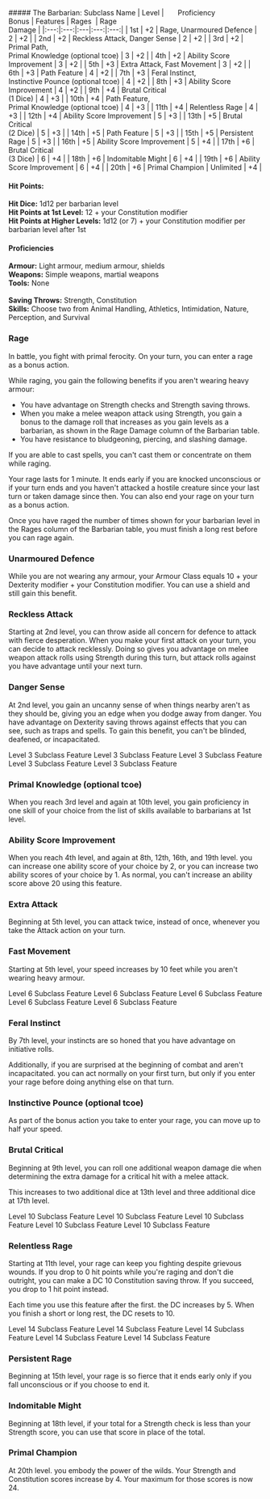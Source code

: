 <div class = 'classTable'>
##### The Barbarian: Subclass Name
| Level |&nbsp;&nbsp;&nbsp;&nbsp;&nbsp; &nbsp;Proficiency<br>Bonus | Features | Rages&nbsp; | Rage<br>Damage |
|:---:|:---:|:---|:---:|:---:|
| 1st | +2 | Rage, Unarmoured Defence | 2 | +2 |
| 2nd | +2 | Reckless Attack, Danger Sense | 2 | +2 |
| 3rd | +2 | Primal Path,<br>Primal Knowledge (optional tcoe)  | 3 | +2 |
| 4th | +2 |  Ability Score Improvement | 3 | +2 |
| 5th | +3 |  Extra Attack, Fast Movement | 3 | +2 |
| 6th | +3 | Path Feature | 4 | +2 |
| 7th | +3 |  Feral Instinct,<br>Instinctive Pounce (optional tcoe) | 4 | +2 |
| 8th | +3 | Ability Score Improvement | 4 | +2 |
| 9th | +4 | Brutal Critical<br>(1 Dice) | 4 | +3 |
| 10th | +4 | Path Feature,<br>Primal Knowledge (optional tcoe) | 4 | +3 |
| 11th | +4 | Relentless Rage  | 4 | +3 |
| 12th | +4 | Ability Score Improvement | 5 | +3 |
| 13th | +5 | Brutal Critical<br>(2 Dice) | 5 | +3 |
| 14th | +5 | Path Feature | 5 | +3 |
| 15th | +5 | Persistent Rage | 5 | +3 |
| 16th | +5 | Ability Score Improvement | 5 | +4 |
| 17th | +6 | Brutal Critical<br>(3 Dice) | 6 | +4 |
| 18th | +6 | Indomitable Might | 6 | +4 |
| 19th | +6 | Ability Score Improvement | 6 | +4 |
| 20th | +6 | Primal Champion | Unlimited | +4 |
</div>

#### Hit Points:
**Hit Dice:** 1d12 per barbarian level<br>
**Hit Points at 1st Level:** 12 + your Constitution modifier<br>
**Hit Points at Higher Levels:** 1d12 (or 7) + your Constitution modifier per
barbarian level after 1st

#### Proficiencies
**Armour:** Light armour, medium armour, shields<br>
**Weapons:**  Simple weapons, martial weapons<br>
**Tools:** None<br><br>
**Saving Throws:** Strength, Constitution<br>
**Skills:** Choose two from Animal Handling, Athletics, Intimidation, Nature,
Perception, and Survival



### Rage
In battle, you fight with primal ferocity. On your turn, you can enter a rage as a
bonus action.

While raging, you gain the following benefits if you aren't wearing heavy armour:

- You have advantage on Strength checks and Strength saving throws.
- When you make a melee weapon attack using Strength, you gain a bonus to the damage
roll that increases as you gain levels as a barbarian, as shown in the Rage Damage
column of the Barbarian table.
- You have resistance to bludgeoning, piercing, and slashing damage.

If you are able to cast spells, you can't cast them or concentrate on them while
raging.

Your rage lasts for 1 minute. It ends early if you are knocked unconscious or if your
turn ends and you haven't attacked a hostile creature since your last turn or taken
damage since then. You can also end your rage on your turn as a bonus action.

Once you have raged the number of times shown for your barbarian level in the Rages
column of the Barbarian table, you must finish a long rest before you can rage again.



### Unarmoured Defence
While you are not wearing any armour, your Armour Class equals 10 + your Dexterity
modifier + your Constitution modifier. You can use a shield and still gain this
benefit.



### Reckless Attack
Starting at 2nd level, you can throw aside all concern for defence to attack with
fierce desperation. When you make your first attack on your turn, you can decide
to attack recklessly. Doing so gives you advantage on melee weapon attack rolls using
Strength during this turn, but attack rolls against you have advantage until your
next turn.



### Danger Sense
At 2nd level, you gain an uncanny sense of when things nearby aren't as they should
be, giving you an edge when you dodge away from danger. You have advantage on
Dexterity saving throws against effects that you can see, such as traps and
spells. To gain this benefit, you can't be blinded, deafened, or incapacitated.



Level 3 Subclass Feature
Level 3 Subclass Feature
Level 3 Subclass Feature
Level 3 Subclass Feature
Level 3 Subclass Feature



### Primal Knowledge (optional tcoe)  
When you reach 3rd level and again at 10th level, you gain proficiency in one skill
of your choice from the list of skills available to barbarians at 1st level. 



### Ability Score Improvement
When you reach 4th level, and again at 8th, 12th, 16th, and 19th level. you can
increase one ability score of your choice by 2, or you can increase two ability
scores of your choice by 1. As normal, you can't increase an ability score above 20
using this feature.



### Extra Attack
Beginning at 5th level, you can attack twice, instead of once, whenever you take the
Attack action on your turn.



### Fast Movement
Starting at 5th level, your speed increases by 10 feet while you aren't wearing heavy
armour.



Level 6 Subclass Feature
Level 6 Subclass Feature
Level 6 Subclass Feature
Level 6 Subclass Feature
Level 6 Subclass Feature



### Feral Instinct
By 7th level, your instincts are so honed that you have advantage on initiative rolls.

Additionally, if you are surprised at the beginning of combat and aren't
incapacitated. you can act normally on your first turn, but only if you enter your
rage before doing anything else on that turn.



### Instinctive Pounce (optional tcoe) 
As part of the bonus action you take to enter your rage, you can move up to half your
speed.



### Brutal Critical
Beginning at 9th level, you can roll one additional weapon damage die when
determining the extra damage for a critical hit with a melee attack.

This increases to two additional dice at 13th level and three additional dice at 17th
level.



Level 10 Subclass Feature
Level 10 Subclass Feature
Level 10 Subclass Feature
Level 10 Subclass Feature
Level 10 Subclass Feature



### Relentless Rage
Starting at 11th level, your rage can keep you fighting despite grievous wounds. If
you drop to 0 hit points while you're raging and don't die outright, you can make a
DC 10 Constitution saving throw. If you succeed, you drop to 1 hit point instead.

Each time you use this feature after the first. the DC increases by 5. When you
finish a short or long rest, the DC resets to 10.



Level 14 Subclass Feature
Level 14 Subclass Feature
Level 14 Subclass Feature
Level 14 Subclass Feature
Level 14 Subclass Feature



### Persistent Rage
Beginning at 15th level, your rage is so fierce that it ends early only if you fall
unconscious or if you choose to end it.



### Indomitable Might
Beginning at 18th level, if your total for a Strength check is less than your
Strength score, you can use that score in place of the total.



### Primal Champion
At 20th level. you embody the power of the wilds. Your Strength and Constitution
scores increase by 4. Your maximum for those scores is now 24.
```